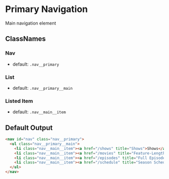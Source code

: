 # Primary Navigation

Main navigation element

## ClassNames

### Nav

* default: `.nav__primary`

### List

* default: `.nav__primary__main`

### Listed Item

* default: `.nav__main__item`

## Default Output

```html
<nav id="nav" class="nav__primary">
  <ul class="nav__primary__main">
    <li class="nav__main__item"><a href="/shows" title="Shows">Shows</a></li>
    <li class="nav__main__item"><a href="/movies" title="Feature-Length Movies">Movies</a></li>
    <li class="nav__main__item"><a href="/episodes" title="Full Episodes">Episodes</a></li>
    <li class="nav__main__item"><a href="/schedule" title="Season Schedule">Schedule</a></li>
  </ul>
</nav>
```